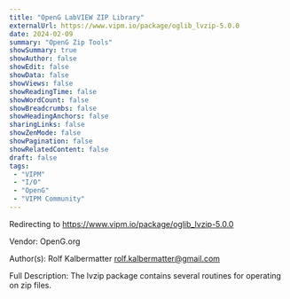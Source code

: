 ```yaml
---
title: "OpenG LabVIEW ZIP Library"
externalUrl: https://www.vipm.io/package/oglib_lvzip-5.0.0
date: 2024-02-09
summary: "OpenG Zip Tools"
showSummary: true
showAuthor: false
showEdit: false
showData: false
showViews: false
showReadingTime: false
showWordCount: false
showBreadcrumbs: false
showHeadingAnchors: false
sharingLinks: false
showZenMode: false
showPagination: false
showRelatedContent: false
draft: false
tags:
 - "VIPM"
 - "I/O"
 - "OpenG"
 - "VIPM Community"
---
```


Redirecting to https://www.vipm.io/package/oglib_lvzip-5.0.0

Vendor: OpenG.org

Author(s): Rolf Kalbermatter <rolf.kalbermatter@gmail.com>
 
Full Description:
The lvzip package contains several routines for operating on zip files.